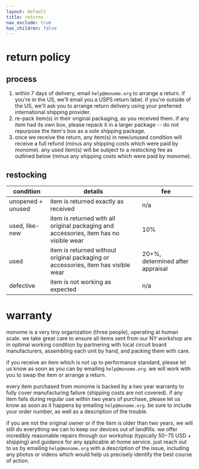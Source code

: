 ```yaml
---
layout: default
title: returns
nav_exclude: true
has_children: false
---
```


# return policy

## process

1. within 7 days of delivery, email `help@monome.org` to arrange a return. if you're in the US, we'll email you a USPS return label. if you're outside of the US, we'll ask you to arrange return delivery using your preferred international shipping provider.
2. re-pack item(s) in their original packaging, as you received them. if any item had its own box, please repack it in a larger package -- do not repurpose the item's box as a sole shipping package.
3. once we receive the return, any item(s) in new/unused condition will receive a full refund (minus any shipping costs which were paid by monome). any used item(s) will be subject to a restocking fee as outlined below (minus any shipping costs which were paid by monome).

## restocking

| condition | details | fee |
| --- | --- | --- |
| unopened + unused | item is returned exactly as received | n/a |
| used, like-new | item is returned with all original packaging and accessories, item has no visible wear | 10% |
| used | item is returned without original packaging or accessories, item has visible wear | 20+%, determined after appraisal |
| defective | item is not working as expected | n/a |

# warranty

monome is a very tiny organization (three people), operating at human scale. we take great care to ensure all items sent from our NY workshop are in optimal working condition by partnering with local circuit board manufacturers, assembling each unit by hand, and packing them with care.

if you receive an item which is not up to performance standard, please let us know as soon as you can by emailing `help@monome.org`. we will work with you to swap the item or arrange a return.

every item purchased from monome is backed by a two year warranty to fully cover manufacturing failure (shipping costs are not covered). if any item fails during regular use within two years of purchase, please let us know as soon as it happens by emailing `help@monome.org`. be sure to include your order number, as well as a description of the trouble.

if you are not the original owner or if the item is older than two years, we will still do everything we can to keep our devices out of landfills. we offer incredibly reasonable repairs through our workshop (typically $50-$75 USD + shipping) and guidance for any applicable at-home service. just reach out to us by emailing `help@monome.org` with a description of the issue, including any photos or videos which would help us precisely identify the best course of action.
